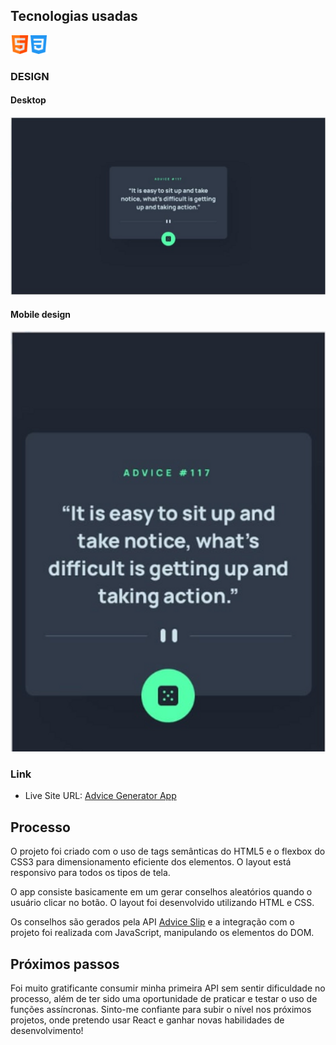 ## Tecnologias usadas

<img src="src/images/tecnologia-1.png" alt="HTML icon" width="30px"><img src="src/images/tecnologia-2.png" alt="CSS icon" width="30px">

### DESIGN

#### Desktop
![](./design/desktop-design.png)

#### Mobile design
![](./design/mobile-design.png)


### Link

- Live Site URL: <a href="https://als-samara.github.io/advice-generator-app/">Advice Generator App</a>

## Processo

O projeto foi criado com o uso de tags semânticas do HTML5 e o flexbox do CSS3 para dimensionamento eficiente dos elementos. O layout está responsivo para todos os tipos de tela. 

O app consiste basicamente em um gerar conselhos aleatórios quando o usuário clicar no botão. O layout foi desenvolvido utilizando HTML e CSS.

Os conselhos são gerados pela API [Advice Slip](https://api.adviceslip.com/) e a integração com o projeto foi realizada com JavaScript, manipulando os elementos do DOM.

## Próximos passos

Foi muito gratificante consumir minha primeira API sem sentir dificuldade no processo, além de ter sido uma oportunidade de praticar e testar o uso de funções assíncronas. Sinto-me confiante para subir o nível nos próximos projetos, onde pretendo usar React e ganhar novas habilidades de desenvolvimento!